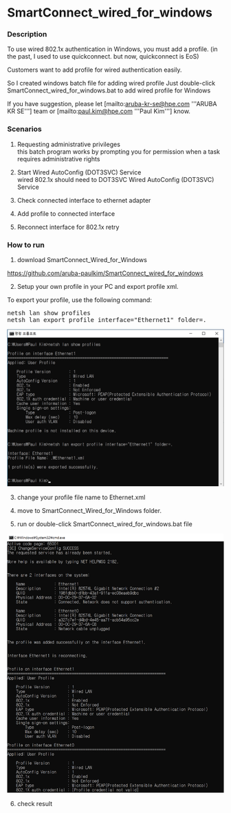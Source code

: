 # SmartConnect_wired_for_windows

### Description
To use wired 802.1x authentication in Windows, you must add a profile.
(in the past, I used to use quickconnect. but now, quickconnect is EoS)

Customers want to add profile for wired authentication easily.

So I created windows batch file for adding wired profile
Just double-click SmartConnect_wired_for_windows.bat to add wired profile for Windows

If you have suggestion, please let [mailto:aruba-kr-se@hpe.com '''ARUBA KR SE'''] team or [mailto:paul.kim@hpe.com '''Paul Kim'''] know.

### Scenarios

1. Requesting administrative privileges<br>
this batch program works by prompting you for permission when a task requires administrative rights

2. Start Wired AutoConfig (DOT3SVC) Service<br>
wired 802.1x should need to DOT3SVC Wired AutoConfig (DOT3SVC) Service

3. Check connected interface to ethernet adapter 

4. Add profile to connected interface

5. Reconnect interface for 802.1x retry

### How to run

1. download SmartConnect_Wired_for_Windows 

https://github.com/aruba-paulkim/SmartConnect_wired_for_windows


2. Setup your own profile in your PC and export profile xml.

To export your profile, use the following command:
<pre>netsh lan show profiles
netsh lan export profile interface="Ethernet1" folder=.
</pre>
![](images/SmartConnect_Wired_for_Windows1.png)

3. change your profile file name to Ethernet.xml

4. move to SmartConnect_Wired_for_Windows folder.

5. run or double-click SmartConnect_wired_for_windows.bat file

![](images/SmartConnect_Wired_for_Windows2.png)

6. check result

